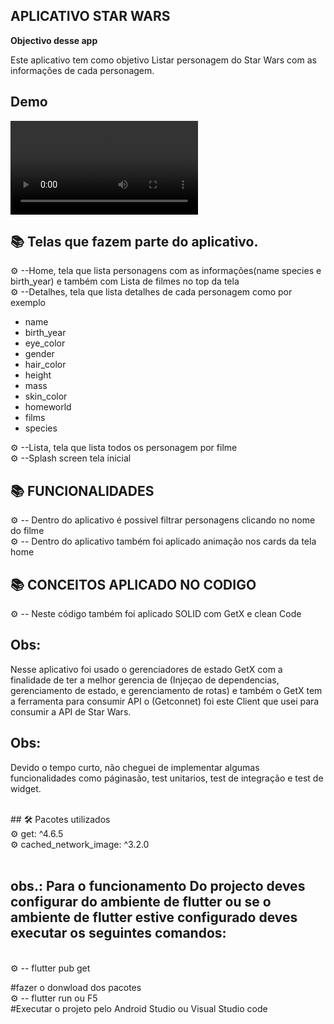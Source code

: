 ## APLICATIVO STAR WARS


<b>Objectivo desse app </b>   

<p> Este aplicativo  tem como objetivo Listar personagem do Star Wars com as informações de cada personagem.


## Demo

![normal](github.com/Jacob-dvlp/frontend-challenge/blob/master/demo_video.webm)


## 📚 Telas que fazem parte do aplicativo.

 ⚙ --Home, tela que  lista  personagens com as informações(name species e birth_year) e também  com  Lista de filmes no top da tela <br>
 ⚙ --Detalhes, tela que lista detalhes de cada personagem como por exemplo  <br>
- name <br>
- birth_year <br>
- eye_color<br>
- gender<br>
- hair_color<br>
- height<br>
- mass<br>
- skin_color<br>
- homeworld<br>
- films<br>
- species<br>

 ⚙ --Lista, tela que lista todos os personagem por filme <br>
 ⚙ --Splash screen tela inicial <br>

## 📚  FUNCIONALIDADES

 ⚙ -- Dentro do aplicativo é possivel filtrar personagens clicando no nome do filme <br>
 ⚙ -- Dentro do aplicativo também foi aplicado  animação nos cards da tela home <br>

## 📚  CONCEITOS APLICADO NO CODIGO
  ⚙ -- Neste  código também foi aplicado  SOLID com  GetX e clean Code <br>
 
## Obs:
 Nesse aplicativo foi usado o gerenciadores de estado GetX com a finalidade de  ter a melhor gerencia de (Injeçao de dependencias, gerenciamento de estado, e gerenciamento de rotas) e também o GetX tem a ferramenta para consumir API o (Getconnet) foi este Client que usei para consumir a API de Star Wars.  


 ## Obs: 
 Devido  o  tempo curto, não cheguei de implementar algumas funcionalidades como páginasão, test unitarios, test de integração e test de widget.
 
<br>
## 🛠 Pacotes utilizados <br>  
⚙ get: ^4.6.5 <br>  
⚙ cached_network_image: ^3.2.0 <br>

<br>

 ## obs.: Para o funcionamento Do projecto deves configurar do ambiente de flutter ou se  o ambiente de flutter  estive configurado deves executar os seguintes comandos:

 <br>
 ⚙ -- flutter pub get <br>
 
 #fazer o donwload dos pacotes <br>
 ⚙ -- flutter run ou F5 <br>
 #Executar o projeto pelo Android Studio ou Visual Studio code <br>
 
 




 
